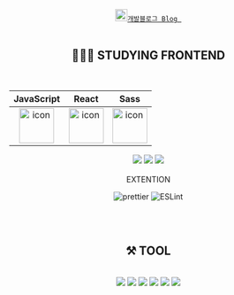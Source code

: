 <div align="center">
  <code><a href="https://jaylenyu.tistory.com/" title="Tistory Profile"><img width="22" src="https://blog.kakaocdn.net/dn/Nqwam/btrdmBnaJK4/H1Ez1UWUCiVHAkMssL9Bi1/img.png">개발블로그 Blog </a></code>

<br />
<br />
  
## 👩🏻‍💻 STUDYING FRONTEND

<br />


  
|JavaScript|React|Sass|
| :--: | :--: | :--: |
| <img src="https://techstack-generator.vercel.app/js-icon.svg" alt="icon" width="63" height="63" /> |  <img src="https://techstack-generator.vercel.app/react-icon.svg" alt="icon" width="63" height="63" /> | <img src="https://techstack-generator.vercel.app/sass-icon.svg" alt="icon" width="63" height="63" /></div> |
<div>
  <img src="https://img.shields.io/badge/html5-E34F26?style=flat&logo=HTML5&logoColor=white"/>
  <img src="https://img.shields.io/badge/css3-1572B6?style=flat&logo=CSS3&logoColor=white"/>
    <img src="https://img.shields.io/badge/styled%20components-DB7093?style=flat&logo=styled-components&logoColor=white"/>
</div>
<div>
  <br />

<center>EXTENTION<center>
  
![prettier](https://img.shields.io/badge/-prettier-%23E5E5E5?style=for-the-badge&logo=prettier&logoColor=#F7B93E)
![ESLint](https://img.shields.io/badge/ESLint-4B3263?style=for-the-badge&logo=eslint&logoColor=white)

  </div>
<br />
<br />

## ⚒ TOOL
<br />
<div>
  <img src="https://img.shields.io/badge/vsCode-007ACC?style=flat&logo=Visual Studio Code&logoColor=white"/>
  <img src="https://img.shields.io/badge/Git-F05032?style=flat&logo=Git&logoColor=white"/>
  <img src="https://img.shields.io/badge/GitHub-181717?style=flat&logo=GitHub&logoColor=white"/>
  <img src="https://img.shields.io/badge/Notion-000000?style=flat&logo=Notion&logoColor=white"/>
  <img src="https://img.shields.io/badge/Slack-4A154B?style=flat&logo=Slack&logoColor=white"/>
<!--   <img src="https://img.shields.io/badge/AWS-232F3E?style=flat&logo=Amazon AWS&logoColor=white"/> -->
  <img src="https://img.shields.io/badge/Trello-0052CC?style=flat&logo=Trello&logoColor=white"/>
</div>
<br />
<br />
